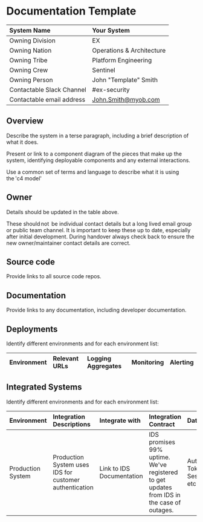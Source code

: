 # Documentation Template

|System Name|Your System|
|:---|:---|
|Owning Division|EX|
|Owning Nation|Operations & Architecture|
|Owning Tribe|Platform Engineering|
|Owning Crew|Sentinel|
|Owning Person|John "Template" Smith |
|Contactable Slack Channel|#ex-security|
|Contactable email address|John.Smith@myob.com|


## Overview 
Describe the system in a terse paragraph, including a brief description of what it does. 

Present or link to a component diagram of the pieces that make up the system, identifying deployable components and any external interactions. 

Use a common set of terms and language to describe what it is using the 'c4 model' 

## Owner 
Details should be updated in the table above.

These should not  be individual contact details but a long lived email group or public team channel. It is important to keep these up to date, especially after initial development. During handover always check back to ensure the new owner/maintainer contact details are correct. 

## Source code 
Provide links to all source code repos. 

## Documentation 
Provide links to any documentation, including developer documentation. 

## Deployments 
Identify different environments and for each environment list: 

|Environment|Relevant URLs|Logging Aggregates|Monitoring|Alerting|
|:---|:---|:---|:---|:---|

## Integrated Systems
Identify different environments and for each environment list: 

|Environment|Integration Descriptions| Integrate with| Integration Contract| Data|
|:---|:---|:---|:---|:---|
|Production System|	Production System uses IDS for customer authentication|Link to IDS Documentation|IDS promises 99% uptime. We've registered to get updates from IDS in the case of outages.|Authentication Tokens, Session IDs etc|
